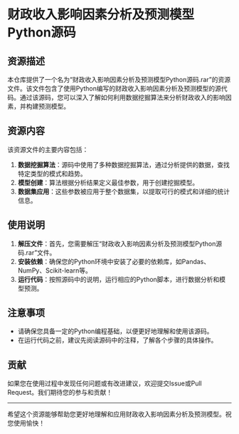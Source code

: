 # 财政收入影响因素分析及预测模型Python源码

## 资源描述

本仓库提供了一个名为“财政收入影响因素分析及预测模型Python源码.rar”的资源文件。该文件包含了使用Python编写的财政收入影响因素分析及预测模型的源代码。通过该源码，您可以深入了解如何利用数据挖掘算法来分析财政收入的影响因素，并构建预测模型。

## 资源内容

该资源文件的主要内容包括：

1. **数据挖掘算法**：源码中使用了多种数据挖掘算法，通过分析提供的数据，查找特定类型的模式和趋势。
2. **模型创建**：算法根据分析结果定义最佳参数，用于创建挖掘模型。
3. **数据集应用**：这些参数被应用于整个数据集，以提取可行的模式和详细的统计信息。

## 使用说明

1. **解压文件**：首先，您需要解压“财政收入影响因素分析及预测模型Python源码.rar”文件。
2. **安装依赖**：确保您的Python环境中安装了必要的依赖库，如Pandas、NumPy、Scikit-learn等。
3. **运行代码**：按照源码中的说明，运行相应的Python脚本，进行数据分析和模型预测。

## 注意事项

- 请确保您具备一定的Python编程基础，以便更好地理解和使用该源码。
- 在运行代码之前，建议先阅读源码中的注释，了解各个步骤的具体操作。

## 贡献

如果您在使用过程中发现任何问题或有改进建议，欢迎提交Issue或Pull Request。我们期待您的参与和贡献！

---

希望这个资源能够帮助您更好地理解和应用财政收入影响因素分析及预测模型。祝您使用愉快！
